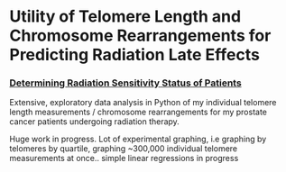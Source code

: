 # Utility of Telomere Length and Chromosome Rearrangements for Predicting Radiation Late Effects

### [Determining Radiation Sensitivity Status of Patients](https://nbviewer.jupyter.org/github/Jared-Luxton/Radiation-sensitivity-therapy-patients/blob/master/RADIATION-SENSITIVITY-telos-chromosomes.ipynb)

Extensive, exploratory data analysis in Python of my individual telomere length measurements / chromosome rearrangements for my prostate cancer patients undergoing radiation therapy.

Huge work in progress. Lot of experimental graphing, i.e graphing by telomeres by quartile, graphing ~300,000 individual telomere measurements at once.. simple linear regressions in progress
